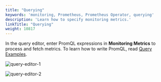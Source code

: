 ```yaml
---
title: "Querying"
keywords: 'monitoring, Prometheus, Prometheus Operator, querying'
description: 'Learn how to specify monitoring metrics.'
linkTitle: "Querying"
weight: 10817
---
```


In the query editor, enter PromQL expressions in **Monitoring Metrics** to process and fetch metrics. To learn how to write PromQL, read [Query Examples](https://prometheus.io/docs/prometheus/latest/querying/examples/).

![query-editor-1](/images/docs/v3.x/project-user-guide/custom-application-monitoring/visualization/querying/query-editor-1.png)

![query-editor-2](/images/docs/v3.x/project-user-guide/custom-application-monitoring/visualization/querying/query-editor-2.png)